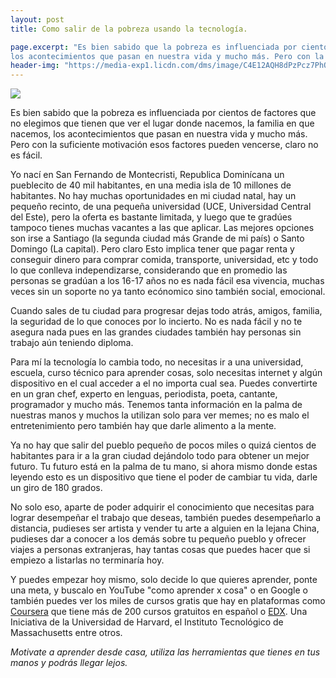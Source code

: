 ```yaml
---
layout: post
title: Como salir de la pobreza usando la tecnología.

page.excerpt: "Es bien sabido que la pobreza es influenciada por cientos de factores que no elegimos que tienen que ver el lugar donde nacemos, la familia en que nacemos,
los acontecimientos que pasan en nuestra vida y mucho más. Pero con la suficiente motivación esos factores pueden vencerse, claro no es fácil."
header-img: "https://media-exp1.licdn.com/dms/image/C4E12AQH8dPzPcz7PhQ/article-cover_image-shrink_720_1280/0/1610153864442?e=1615420800&v=beta&t=_jGBGxZw06DO1-ZTaMjaacdLZoMDWDqejphhwMj7QZg"
---
```


![](https://media-exp1.licdn.com/dms/image/C4E12AQH8dPzPcz7PhQ/article-cover_image-shrink_720_1280/0/1610153864442?e=1615420800&v=beta&t=_jGBGxZw06DO1-ZTaMjaacdLZoMDWDqejphhwMj7QZg)

Es bien sabido que la pobreza es influenciada por cientos de factores que no elegimos que tienen que ver el lugar donde nacemos, la familia en que nacemos,
los acontecimientos que pasan en nuestra vida y mucho más. Pero con la suficiente motivación esos factores pueden vencerse, claro no es fácil.

Yo nací en San Fernando de Montecristi, Republica Dominícana un pueblecito de 40 mil habitantes, en una media isla de 10 millones de habitantes.
No hay muchas oportunidades en mi ciudad natal, hay un pequeño recinto, de una pequeña universidad (UCE, Universidad Central del Este), pero la oferta es bastante limitada, y luego que te gradúes tampoco tienes muchas vacantes a las que aplicar.
Las mejores opciones son irse a Santiago (la segunda ciudad más Grande de mi país) o Santo Domingo (La capital). Pero claro Esto implica tener que pagar renta y conseguir dinero para comprar comida, transporte, universidad, etc y todo lo que conlleva independizarse, considerando que en promedio las personas se gradúan a los 16-17 años no es nada fácil esa vivencia, muchas veces sin un soporte no ya tanto ecónomico sino también social, emocional.

Cuando sales de tu ciudad para progresar dejas todo atrás, amigos, familia, la seguridad de lo que conoces por lo incierto.
No es nada fácil y no te asegura nada pues en las grandes ciudades también hay personas sin trabajo aún teniendo diploma.

Para mí la tecnología lo cambia todo, no necesitas ir a una universidad, escuela, curso técnico para aprender cosas, solo necesitas internet y algún dispositivo en el cual acceder a el no importa cual sea. Puedes convertirte en un gran chef, experto en lenguas, periodista, poeta, cantante, programador y mucho más.
Tenemos tanta información en la palma de nuestras manos y muchos la utilizan solo para ver memes; no es malo el entretenimiento pero también hay que darle alimento a la mente.

Ya no hay que salir del pueblo pequeño de pocos miles o quizá cientos de habitantes para ir a la gran ciudad dejándolo todo para obtener un mejor futuro. Tu futuro está en la palma de tu mano, si ahora mismo donde estas leyendo esto es un dispositivo que tiene el poder de cambiar tu vida, darle un giro de 180 grados.

No solo eso, aparte de poder adquirir el conocimiento que necesitas para lograr desempeñar el trabajo que deseas, también puedes desempeñarlo a distancia, pudieses ser artista y vender tu arte a alguien en la lejana China, pudieses dar a conocer a los demás sobre tu pequeño pueblo y ofrecer viajes a personas extranjeras, hay tantas cosas que puedes hacer que si empiezo a listarlas no terminaría hoy.

Y puedes empezar hoy mismo, solo decide lo que quieres aprender, ponte una meta, y buscalo en YouTube "como aprender x cosa" o en Google o también puedes ver los miles de cursos gratis que hay en plataformas como [Coursera](https://www.coursera.org/search?query=gratis&) que tiene más de 200 cursos gratuitos en español o [EDX](https://www.edx.org/es). Una Iniciativa de la Universidad de Harvard, el Instituto Tecnológico de Massachusetts entre otros.

*Motivate a aprender desde casa, utiliza las herramientas que tienes en tus manos y podrás llegar lejos.*
